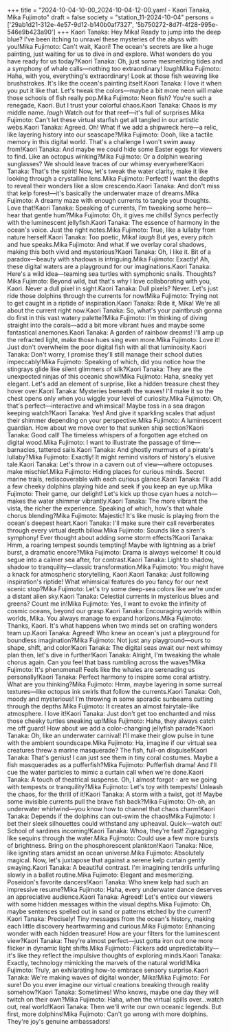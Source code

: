 +++
title = "2024-10-04-10-00_2024-10-04-12-00.yaml - Kaori Tanaka, Mika Fujimoto"
draft = false
society = "station_11-2024-10-04"
persons = ['29ab1d21-312e-4e57-9d12-b140b0af7327', '5b750272-8d7f-4f28-995e-546e9b423a90']
+++
Kaori Tanaka: Hey Mika! Ready to jump into the deep blue? I've been itching to unravel these mysteries of the abyss with you!Mika Fujimoto: Can't wait, Kaori! The ocean's secrets are like a huge painting, just waiting for us to dive in and explore. What wonders do you have ready for us today?Kaori Tanaka: Oh, just some mesmerizing tides and a symphony of whale calls—nothing too extraordinary! *laugh*Mika Fujimoto: Haha, with you, everything's extraordinary! Look at those fish weaving like brushstrokes. It's like the ocean's painting itself.Kaori Tanaka: I love it when you put it like that. Let's tweak the colors—maybe a bit more neon will make those schools of fish really pop.Mika Fujimoto: Neon fish? You're such a renegade, Kaori. But I trust your colorful chaos.Kaori Tanaka: Chaos is my middle name. *laugh* Watch out for that reef—it's full of surprises.Mika Fujimoto: Can't let these virtual starfish get all tangled in our artistic webs.Kaori Tanaka: Agreed. Oh! What if we add a shipwreck here—a relic, like layering history into our seascape?Mika Fujimoto: Oooh, like a tactile memory in this digital world. That's a challenge I won't swim away from!Kaori Tanaka: And maybe we could hide some Easter eggs for viewers to find. Like an octopus winking?Mika Fujimoto: Or a dolphin wearing sunglasses? We should leave traces of our whimsy everywhere!Kaori Tanaka: That's the spirit! Now, let's tweak the water clarity, make it like looking through a crystalline lens.Mika Fujimoto: Perfect! I want the depths to reveal their wonders like a slow crescendo.Kaori Tanaka: And don't miss that kelp forest—it's basically the underwater maze of dreams.Mika Fujimoto: A dreamy maze with enough currents to tangle your thoughts. Love that!Kaori Tanaka: Speaking of currents, I'm tweaking some here—hear that gentle hum?Mika Fujimoto: Oh, it gives me chills! Syncs perfectly with the luminescent jellyfish.Kaori Tanaka: The essence of harmony in the ocean's voice. Just the right notes.Mika Fujimoto: True, like a lullaby from nature herself.Kaori Tanaka: Too poetic, Mika! *laugh* But yes, every pitch and hue speaks.Mika Fujimoto: And what if we overlay coral shadows, making this both vivid and mysterious?Kaori Tanaka: Oh, I like it. Bit of a paradox—beauty with shadows is intriguing.Mika Fujimoto: Exactly! Ah, these digital waters are a playground for our imaginations.Kaori Tanaka: Here's a wild idea—teaming sea turtles with symphonic snails. Thoughts?Mika Fujimoto: Beyond wild, but that's why I love collaborating with you, Kaori. Never a dull pixel in sight.Kaori Tanaka: Dull pixels? Never. Let's just ride those dolphins through the currents for now!Mika Fujimoto: Trying not to get caught in a riptide of inspiration.Kaori Tanaka: Ride it, Mika! We're all about the current right now.Kaori Tanaka: So, what's your paintbrush gonna do first in this vast watery palette?Mika Fujimoto: I'm thinking of diving straight into the corals—add a bit more vibrant hues and maybe some fantastical anemones.Kaori Tanaka: A garden of rainbow dreams! I'll amp up the refracted light, make those hues sing even more.Mika Fujimoto: Love it! Just don't overwhelm the poor digital fish with all that luminosity.Kaori Tanaka: Don't worry, I promise they'll still manage their school duties impeccably!Mika Fujimoto: Speaking of which, did you notice how the stingrays glide like silent glimmers of silk?Kaori Tanaka: They are the unexpected ninjas of this oceanic show!Mika Fujimoto: Haha, sneaky yet elegant. Let's add an element of surprise, like a hidden treasure chest they hover over.Kaori Tanaka: Mysteries beneath the waves! I'll make it so the chest opens only when you wiggle your level of curiosity.Mika Fujimoto: Oh, that's perfect—interactive and whimsical! Maybe toss in a sea dragon keeping watch?Kaori Tanaka: Yes! And give it sparkling scales that adjust their shimmer depending on your perspective.Mika Fujimoto: A luminescent guardian. How about we move over to that sunken ship section?Kaori Tanaka: Good call! The timeless whispers of a forgotten age etched on digital wood.Mika Fujimoto: I want to illustrate the passage of time—barnacles, tattered sails.Kaori Tanaka: And ghostly murmurs of a pirate's lullaby?Mika Fujimoto: Exactly! It might remind visitors of history's elusive tale.Kaori Tanaka: Let's throw in a cavern out of view—where octopuses make mischief.Mika Fujimoto: Hiding places for curious minds. Secret marine trails, rediscoverable with each curious glance.Kaori Tanaka: I'll add a few cheeky dolphins playing hide and seek if you keep an eye up.Mika Fujimoto: Their game, our delight! Let's kick up those cyan hues a notch—makes the water shimmer vibrantly.Kaori Tanaka: The more vibrant the vista, the richer the experience. Speaking of which, how's that whale chorus blending?Mika Fujimoto: Majestic! It's like music is playing from the ocean's deepest heart.Kaori Tanaka: I'll make sure their call reverberates through every virtual depth billow.Mika Fujimoto: Sounds like a siren's symphony! Ever thought about adding some storm effects?Kaori Tanaka: Hmm, a roaring tempest sounds tempting! Maybe with lightning as a brief burst, a dramatic encore?Mika Fujimoto: Drama is always welcome! It could segue into a calmer sea after, for contrast.Kaori Tanaka: Light to shadow, shadow to tranquility—classic transformation.Mika Fujimoto: You might have a knack for atmospheric storytelling, Kaori.Kaori Tanaka: Just following inspiration's riptide! What whimsical features do you fancy for our next scenic stop?Mika Fujimoto: Let's try some deep-sea colors like we're under a distant alien sky.Kaori Tanaka: Celestial currents in mysterious blues and greens? Count me in!Mika Fujimoto: Yes, I want to evoke the infinity of cosmic oceans, beyond our grasp.Kaori Tanaka: Encouraging worlds within worlds, Mika. You always manage to expand horizons.Mika Fujimoto: Thanks, Kaori. It's what happens when two minds set on crafting wonders team up.Kaori Tanaka: Agreed! Who knew an ocean's just a playground for boundless imagination?Mika Fujimoto: Not just any playground—ours to shape, shift, and color!Kaori Tanaka: The digital seas await our next whimsy plan then, let's dive in further!Kaori Tanaka: Alright, I'm tweaking the whale chorus again. Can you feel that bass rumbling across the waves?Mika Fujimoto: It's phenomenal! Feels like the whales are serenading us personally!Kaori Tanaka: Perfect harmony to inspire some coral artistry. What are you thinking?Mika Fujimoto: Hmm, maybe layering in some surreal textures—like octopus ink swirls that follow the currents.Kaori Tanaka: Ooh, moody and mysterious! I'm throwing in some sporadic sunbeams cutting through the depths.Mika Fujimoto: It creates an almost fairytale-like atmosphere. I love it!Kaori Tanaka: Just don't get too enchanted and miss those cheeky turtles sneaking up!Mika Fujimoto: Haha, they always catch me off guard! How about we add a color-changing jellyfish parade?Kaori Tanaka: Oh, like an underwater carnival! I'll make their glow pulse in tune with the ambient soundscape.Mika Fujimoto: Ha, imagine if our virtual sea creatures threw a marine masquerade? The fish, full-on disguise!Kaori Tanaka: That's genius! I can just see them in tiny coral costumes. Maybe a fish masquerades as a pufferfish?Mika Fujimoto: Pufferfish drama! And I'll cue the water particles to mimic a curtain call when we're done.Kaori Tanaka: A touch of theatrical suspense. Oh, I almost forgot - are we going with tempests or tranquility?Mika Fujimoto: Let's toy with tempests! Unleash the chaos, for the thrill of it!Kaori Tanaka: A storm with a twist, got it! Maybe some invisible currents pull the brave fish back?Mika Fujimoto: Oh-oh, an underwater whirlwind—you know how to channel that chaos charm!Kaori Tanaka: Depends if the dolphins can out-swim the chaos!Mika Fujimoto: I bet their sleek silhouettes could withstand any upheaval. Quick—watch out! School of sardines incoming!Kaori Tanaka: Whoa, they're fast! Zigzagging like sequins through the water.Mika Fujimoto: Could use a few more bursts of brightness. Bring on the phosphorescent plankton!Kaori Tanaka: Nice, like igniting stars amidst an ocean universe.Mika Fujimoto: Absolutely magical. Now, let's juxtapose that against a serene kelp curtain gently swaying.Kaori Tanaka: A beautiful contrast. I'm imagining tendrils unfurling slowly in a ballet routine.Mika Fujimoto: Elegant and mesmerizing. Poseidon's favorite dancers!Kaori Tanaka: Who knew kelp had such an impressive resume?Mika Fujimoto: Haha, every underwater dance deserves an appreciative audience.Kaori Tanaka: Agreed! Let's entice our viewers with some hidden messages within the visual depths.Mika Fujimoto: Oh, maybe sentences spelled out in sand or patterns etched by the current?Kaori Tanaka: Precisely! Tiny messages from the ocean's history, making each little discovery heartwarming and curious.Mika Fujimoto: Enhancing wonder with each hidden treasure! How are your filters for the luminescent view?Kaori Tanaka: They're almost perfect—just gotta iron out one more flicker in dynamic light shifts.Mika Fujimoto: Flickers add unpredictability—it's like they reflect the impulsive thoughts of exploring minds.Kaori Tanaka: Exactly, technology mimicking the marvels of the natural world!Mika Fujimoto: Truly, an exhilarating how-to embrace sensory surprise.Kaori Tanaka: We're making waves of digital wonder, Mika!Mika Fujimoto: For sure! Do you ever imagine our virtual creations breaking through reality somehow?Kaori Tanaka: Sometimes! Who knows, maybe one day they will twitch on their own?Mika Fujimoto: Haha, when the virtual spills over...watch out, real world!Kaori Tanaka: Then we'll write our own oceanic legends. But first, more dolphins!Mika Fujimoto: Can't go wrong with more dolphins. They're joy's genuine ambassadors!